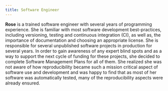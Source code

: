 ```yaml
---
title: Software Engineer
---
```


**Rose** is a trained software engineer with several years of programming experience. She is familiar with most software development best-practices, including versioning, testing and continuous integration (CI), as well as, the importance of documentation and choosing an appropriate license. She is responsible for several unpublished software projects in production for several years. In order to gain awareness of any expert blind spots and as a way to support the next cycle of funding for these projects, she decided to complete Software Management Plans for all of them. She realized she was not aware of how reproducibility became such a mission critical aspect of software use and development and was happy to find that as most of her software was automatically tested, many of the reproducibility aspects were already ensured.
